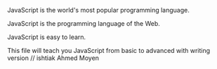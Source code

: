 JavaScript is the world's most popular programming language.

JavaScript is the programming language of the Web.

JavaScript is easy to learn.

This file  will teach you JavaScript from basic to advanced with writing version
// ishtiak Ahmed Moyen
